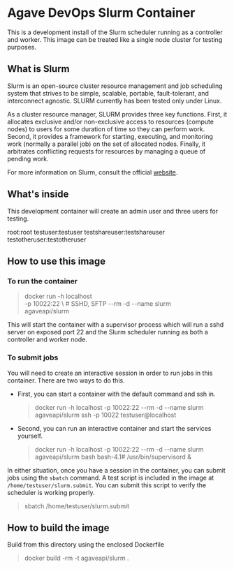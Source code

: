 # Agave DevOps Slurm  Container

This is a development install of the Slurm scheduler running as a controller and worker. This image can be treated like a single node cluster for testing purposes.

## What is Slurm

Slurm is an open-source cluster resource management and job scheduling system that strives to be simple, scalable, portable, fault-tolerant, and interconnect agnostic. SLURM currently has been tested only under Linux.

As a cluster resource manager, SLURM provides three key functions. First, it allocates exclusive and/or non-exclusive access to resources (compute nodes) to users for some duration of time so they can perform work. Second, it provides a framework for starting, executing, and monitoring work (normally a parallel job) on the set of allocated nodes. Finally, it arbitrates conflicting requests for resources by managing a queue of pending work.

For more information on Slurm, consult the official [website](http://slurm.schedmd.com/).

## What's inside

This development container will create an admin user and three users for testing.

  root:root
  testuser:testuser
  testshareuser:testshareuser
  testotheruser:testotheruser

## How to use this image

### To run the container

  > docker run -h localhost \
    -p 10022:22     \ # SSHD, SFTP
    --rm -d --name slurm \
    agaveapi/slurm

This will start the container with a supervisor process which will run a sshd server on exposed port 22 and the Slurm scheduler running as both a controller and worker node.

### To submit jobs

You will need to create an interactive session in order to run jobs in this container. There are two ways to do this.

* First, you can start a container with the default command and ssh in.

  > docker run -h localhost -p 10022:22 --rm -d --name slurm agaveapi/slurm
  > ssh -p 10022 testuser@localhost

* Second, you can run an interactive container and start the services yourself.

  > docker run -h localhost -p 10022:22 --rm -d --name slurm agaveapi/slurm bash
  bash-4.1# /usr/bin/supervisord &

In either situation, once you have a session in the container, you can submit jobs using the `sbatch` command. A test script is included in the image at `/home/testuser/slurm.submit`. You can submit this script to verify the
scheduler is working properly.

  > sbatch /home/testuser/slurm.submit


## How to build the image

Build from this directory using the enclosed Dockerfile

  > docker build -rm -t agaveapi/slurm .
